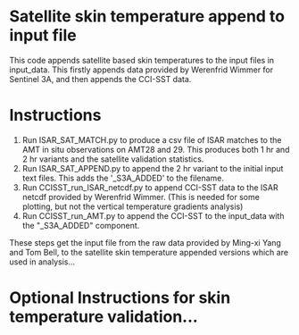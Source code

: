 # Satellite skin temperature append to input file
This code appends satellite based skin temperatures to the input files in input_data. This firstly appends data provided by Werenfrid Wimmer for Sentinel 3A, and then appends the CCI-SST data.

# Instructions
1. Run ISAR_SAT_MATCH.py to produce a csv file of ISAR matches to the AMT in situ observations on AMT28 and 29. This produces both 1 hr and 2 hr variants and the satellite validation statistics.
2. Run ISAR_SAT_APPEND.py to append the 2 hr variant to the initial input text files. This adds the '_S3A_ADDED' to the filename.
3. Run CCISST_run_ISAR_netcdf.py to append CCI-SST data to the ISAR netcdf provided by Werenfrid Wimmer. (This is needed for some plotting, but not the vertical temperature gradients analysis)
4. Run CCISST_run_AMT.py to append the CCI-SST to the input_data with the "_S3A_ADDED" component.

These steps get the input file from the raw data provided by Ming-xi Yang and Tom Bell, to the satellite skin temperature appended versions which are used in analysis...

# Optional Instructions for skin temperature validation...

